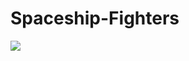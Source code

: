 # Spaceship-Fighters
![]([https://github.com/Spaceship-Fighters/giphy.gif](https://github.com/PaarthKadakiaGitHub/Spaceship-Fighters/blob/main/giphy.gif)https://github.com/PaarthKadakiaGitHub/Spaceship-Fighters/blob/main/giphy.gif)
